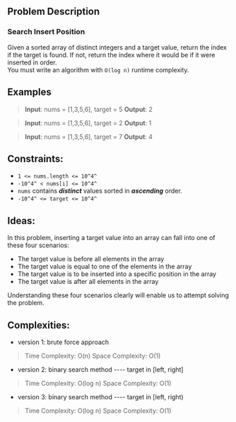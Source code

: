 ## Problem Description

### Search Insert Position

Given a sorted array of distinct integers and a target value, return the index if the target is found. If not, return the index where it would be if it were inserted in order.  
You must write an algorithm with `O(log n)` runtime complexity.  


## Examples

>**Input**: nums = [1,3,5,6], target = 5
>**Output**: 2

>**Input**: nums = [1,3,5,6], target = 2
>**Output**: 1

>**Input**: nums = [1,3,5,6], target = 7
>**Output**: 4


## Constraints:

- `1 <= nums.length <= 10^4^`
- `-10^4^ < nums[i] <= 10^4^`
- `nums` contains ***distinct*** values sorted in ***ascending*** order.
- `-10^4^ <= target <= 10^4^`

## Ideas:

In this problem, inserting a target value into an array can fall into one of these four scenarios:

- The target value is before all elements in the array
- The target value is equal to one of the elements in the array
- The target value is to be inserted into a specific position in the array
- The target value is after all elements in the array

Understanding these four scenarios clearly will enable us to attempt solving the problem.

## Complexities:

- version 1: brute force approach
>Time Complexity: O(n)
>Space Complexity: O(1)

- version 2: binary search method ---- target in [left, right]
>Time Complexity: O(log n)
>Space Complexity: O(1)

- version 3: binary search method ---- target in [left, right)
>Time Complexity: O(log n)
>Space Complexity: O(1)